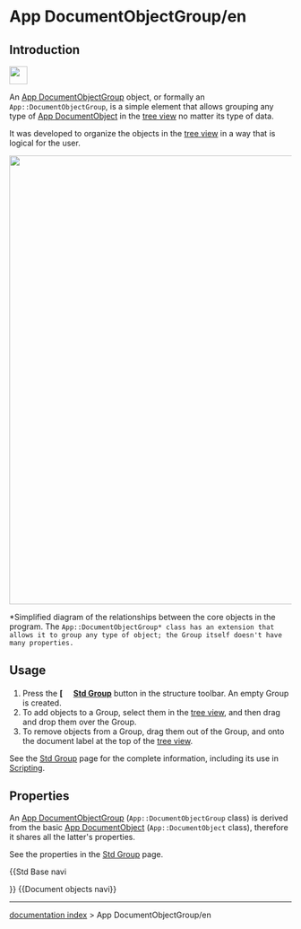 # App DocumentObjectGroup/en
## Introduction

<img alt="" src=images/Folder.svg  style="width:32px;">

An [App DocumentObjectGroup](App_DocumentObjectGroup.md) object, or formally an `App::DocumentObjectGroup`, is a simple element that allows grouping any type of [App DocumentObject](App_DocumentObject.md) in the [tree view](tree_view.md) no matter its type of data.

It was developed to organize the objects in the [tree view](tree_view.md) in a way that is logical for the user.

<img alt="" src=images/FreeCAD_core_objects.svg  style="width:800px;">



*Simplified diagram of the relationships between the core objects in the program. The `App::DocumentObjectGroup* class has an extension that allows it to group any type of object; the Group itself doesn't have many properties.`

## Usage

1.  Press the **[<img src=images/Std_Group.svg style="width:16px"> [Std Group](Std_Group.md)** button in the structure toolbar. An empty Group is created.
2.  To add objects to a Group, select them in the [tree view](tree_view.md), and then drag and drop them over the Group.
3.  To remove objects from a Group, drag them out of the Group, and onto the document label at the top of the [tree view](tree_view.md).

See the [Std Group](Std_Group.md) page for the complete information, including its use in [Scripting](Std_Group#Scripting.md).

## Properties

An [App DocumentObjectGroup](App_DocumentObjectGroup.md) (`App::DocumentObjectGroup` class) is derived from the basic [App DocumentObject](App_DocumentObject.md) (`App::DocumentObject` class), therefore it shares all the latter\'s properties.

See the properties in the [Std Group](Std_Group.md) page.


{{Std Base navi

}} {{Document objects navi}}

---
[documentation index](../README.md) > App DocumentObjectGroup/en
